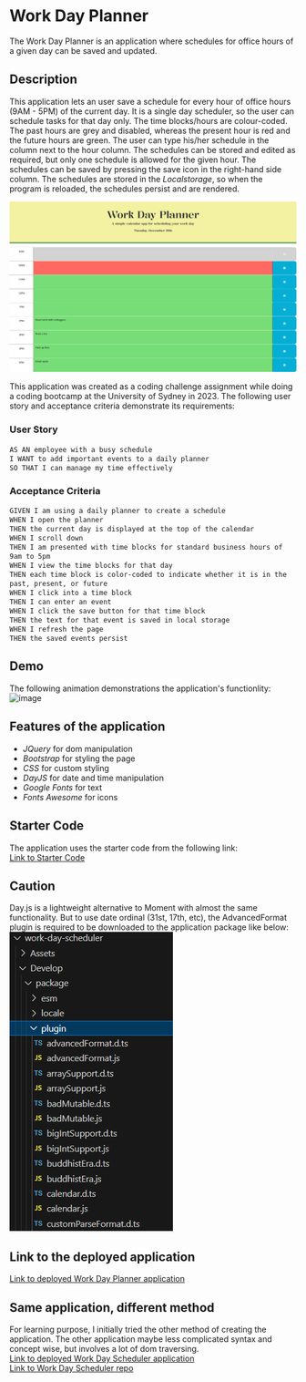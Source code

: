 # Work Day Planner 
The Work Day Planner is an application where schedules for office hours of a given day can be saved and updated.

## Description
This application lets an user save a schedule for every hour of office hours (9AM - 5PM) of the current day. It is a single day scheduler, so the user can schedule tasks for that day only. The time blocks/hours are colour-coded. The past hours are grey and disabled, whereas the present hour is red and the future hours are green.
The user can type his/her schedule in the column next to the hour column. The schedules can be stored and edited as required, but only one schedule is allowed for the given hour. The schedules can be saved by pressing the save icon in the right-hand side column. The schedules are stored in the *Localstorage*, so when the program is reloaded, the schedules persist and are rendered.

![image](./Assets/image/screenshot.png)

This application was created as a coding challenge assignment while doing a coding bootcamp at the University of Sydney in 2023. The following user story and acceptance criteria demonstrate its requirements:
### User Story
    AS AN employee with a busy schedule
    I WANT to add important events to a daily planner
    SO THAT I can manage my time effectively
### Acceptance Criteria
    GIVEN I am using a daily planner to create a schedule
    WHEN I open the planner
    THEN the current day is displayed at the top of the calendar
    WHEN I scroll down
    THEN I am presented with time blocks for standard business hours of 9am to 5pm
    WHEN I view the time blocks for that day
    THEN each time block is color-coded to indicate whether it is in the past, present, or future
    WHEN I click into a time block
    THEN I can enter an event
    WHEN I click the save button for that time block
    THEN the text for that event is saved in local storage
    WHEN I refresh the page
    THEN the saved events persist
## Demo
The following animation demonstrations the application's functionlity:
![image](./Assets/image/demo.gif)

## Features of the application
-  _JQuery_ for dom manipulation
-  *Bootstrap* for styling the page
- *CSS* for custom styling 
-  *DayJS* for date and time manipulation
-  *Google Fonts* for text
-  *Fonts Awesome* for icons


## Starter Code
The application uses the starter code from the following link:     
[Link to Starter Code](https://github.com/coding-boot-camp/crispy-octo-meme)


## Caution
Day.js is a lightweight alternative to Moment with almost the same functionality. But to use date ordinal (31st, 17th, etc), the AdvancedFormat plugin is required to be downloaded to the application package like below:
![image](./Assets/image/advanced-format-plugin.png)

## Link to the deployed application
[Link to deployed Work Day Planner application](https://simplesuyash.github.io/work-day-planner/)

## Same application, different method
For learning purpose, I initially tried the other method of creating the application. The other application maybe less complicated syntax and concept wise, but involves a lot of dom traversing.      
[Link to deployed Work Day Scheduler application](https://simplesuyash.github.io/work-day-scheduler/)   
[Link to Work Day Scheduler repo](https://github.com/SimpleSuyash/work-day-scheduler)   